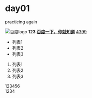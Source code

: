# day01
practicing  again
<!DOCTYPE html>
<html lang="en">
<head>
    <meta charset="UTF-8">
    <meta name="viewport" content="width=device-width, initial-scale=1.0">
    <meta http-equiv="X-UA-Compatible" content="ie=edge">
    <title>Document Day01</title>
</head>
<body style="height:3000px;">
    <!--  strong 加粗字体 -->
    <!--  src 图片地址-->
    <img src="http://www.baidu.com/img/bd_logo1.png" alt="百度logo">
    <strong>123</strong>
    <a href="http://www.baidu.com" target="_blank"><strong>百度一下，你就知道</strong></a>
    <a href="http://www.4399.com"target="_blank">4399</a>
    <ul>
        <!--  li  无序列表，加点那种-->
        <li>列表1</li>
        <li>列表2</li>
        <li>列表3</li>
    </ul>
    <!--  ol有序列表 带编号-->
    <ol>
        <li>列表1</li>
        <li>列表2</li>
        <li>列表3</li>
    </ol>
    <div>123456</div>
    <span>1234</span>
</body>
</html>
